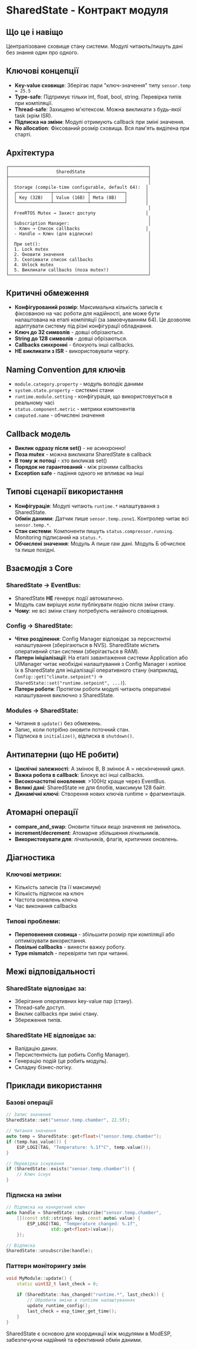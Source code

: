 # SharedState - Контракт модуля

## Що це і навіщо

Централізоване сховище стану системи. Модулі читають/пишуть дані без знання один про одного.

## Ключові концепції

- **Key-value сховище**: Зберігає пари "ключ-значення" типу `sensor.temp = 25.5`
- **Type-safe**: Підтримує тільки int, float, bool, string. Перевірка типів при компіляції.
- **Thread-safe**: Захищено м'ютексом. Можна викликати з будь-якої task (крім ISR).
- **Підписка на зміни**: Модулі отримують callback при зміні значення.
- **No allocation**: Фіксований розмір сховища. Вся пам'ять виділена при старті.

## Архітектура

```
┌─────────────────────────────────────────────────────┐
│                  SharedState                        │
├─────────────────────────────────────────────────────┤
│                                                     │
│  Storage (compile-time configurable, default 64):  │
│  ┌─────────────┬─────────────┬─────────────┐       │
│  │ Key (32B)   │ Value (16B) │ Meta (8B)   │       │
│  └─────────────┴─────────────┴─────────────┘       │
│                                                     │
│  FreeRTOS Mutex → Захист доступу                   │
│                                                     │
│  Subscription Manager:                              │
│  - Ключ → Список callbacks                         │
│  - Handle → Ключ (для відписки)                     │
│                                                     │
│  При set():                                         │
│  1. Lock mutex                                      │
│  2. Оновити значення                                │
│  3. Скопіювати список callbacks                     │
│  4. Unlock mutex                                    │
│  5. Викликати callbacks (поза mutex!)               │
└─────────────────────────────────────────────────────┘
```

## Критичні обмеження

- **Конфігурований розмір**: Максимальна кількість записів є фіксованою на час роботи для надійності, але може бути налаштована на етапі компіляції (за замовчуванням 64). Це дозволяє адаптувати систему під різні конфігурації обладнання.
- **Ключ до 32 символів** - довші обрізаються.
- **String до 128 символів** - довші обрізаються.
- **Callbacks синхронні** - блокують інші callbacks.
- **НЕ викликати з ISR** - використовувати чергу.

## Naming Convention для ключів

- `module.category.property` - модуль володіє даними
- `system.state.property` - системні стани
- `runtime.module.setting` - конфігурація, що використовується в реальному часі
- `status.component.metric` - метрики компонентів
- `computed.name` - обчислені значення

## Callback модель

- **Виклик одразу після set()** - не асинхронно!
- **Поза mutex** - можна викликати SharedState в callback
- **В тому ж потоці** - хто викликав set()
- **Порядок не гарантований** - між різними callbacks
- **Exception safe** - падіння одного не впливає на інші

## Типові сценарії використання

- **Конфігурація**: Модулі читають `runtime.*` налаштування з SharedState.
- **Обмін даними**: Датчик пише `sensor.temp.zone1`. Контролер читає всі `sensor.temp.*`.
- **Стан системи**: Компоненти пишуть `status.compressor.running`. Monitoring підписаний на `status.*`.
- **Обчислені значення**: Модуль А пише raw дані. Модуль Б обчислює та пише похідні.

## Взаємодія з Core

### SharedState → EventBus:
- SharedState **НЕ** генерує події автоматично.
- Модуль сам вирішує коли публікувати подію після зміни стану.
- **Чому**: не всі зміни стану потребують негайного сповіщення.

### Config → SharedState:
- **Чітке розділення**: Config Manager відповідає за персистентні налаштування (зберігаються в NVS). SharedState містить оперативний стан системи (зберігається в RAM).
- **Патерн ініціалізації**: На етапі завантаження системи Application або UIManager читає необхідні налаштування з Config Manager і копіює їх в SharedState для ініціалізації оперативного стану (наприклад, `Config::get("climate.setpoint")` → `SharedState::set("runtime.setpoint", ...)`).
- **Патерн роботи**: Протягом роботи модулі читають оперативні налаштування виключно з SharedState.

### Modules → SharedState:
- Читання в `update()` без обмежень.
- Запис, коли потрібно оновити поточний стан.
- Підписка в `initialize()`, відписка в `shutdown()`.

## Антипатерни (що НЕ робити)

- **Циклічні залежності**: A змінює B, B змінює A = нескінченний цикл.
- **Важка робота в callback**: Блокує всі інші callbacks.
- **Високочастотні оновлення**: >100Hz краще через EventBus.
- **Великі дані**: SharedState не для блобів, максимум 128 байт.
- **Динамічні ключі**: Створення нових ключів runtime = фрагментація.

## Атомарні операції

- **compare_and_swap**: Оновити тільки якщо значення не змінилось.
- **increment/decrement**: Атомарне збільшення лічильників.
- **Використовувати для**: лічильників, флагів, критичних оновлень.

## Діагностика

### Ключові метрики:
- Кількість записів (та її максимум)
- Кількість підписок на ключ
- Частота оновлень ключа
- Час виконання callbacks

### Типові проблеми:
- **Переповнення сховища** - збільшити розмір при компіляції або оптимізувати використання.
- **Повільні callbacks** - винести важку роботу.
- **Type mismatch** - перевіряти тип при читанні.

## Межі відповідальності

### SharedState відповідає за:
- Зберігання оперативних key-value пар (стану).
- Thread-safe доступ.
- Виклик callbacks при зміні стану.
- Збереження типів.

### SharedState НЕ відповідає за:
- Валідацію даних.
- Персистентність (це робить Config Manager).
- Генерацію подій (це робить модуль).
- Складну бізнес-логіку.

## Приклади використання

### Базові операції

```cpp
// Запис значення
SharedState::set("sensor.temp.chamber", 22.5f);

// Читання значення
auto temp = SharedState::get<float>("sensor.temp.chamber");
if (temp.has_value()) {
    ESP_LOGI(TAG, "Temperature: %.1f°C", temp.value());
}

// Перевірка існування
if (SharedState::exists("sensor.temp.chamber")) {
    // Ключ існує
}
```

### Підписка на зміни

```cpp
// Підписка на конкретний ключ
auto handle = SharedState::subscribe("sensor.temp.chamber", 
    [](const std::string& key, const auto& value) {
        ESP_LOGI(TAG, "Temperature changed: %.1f", 
                 std::get<float>(value));
    });

// Відписка
SharedState::unsubscribe(handle);
```

### Паттерн моніторингу змін

```cpp
void MyModule::update() {
    static uint32_t last_check = 0;
    
    if (SharedState::has_changed("runtime.*", last_check)) {
        // Обробити зміни в runtime налаштуваннях
        update_runtime_config();
        last_check = esp_timer_get_time();
    }
}
```

SharedState є основою для координації між модулями в ModESP, забезпечуючи надійний та ефективний обмін даними. 
